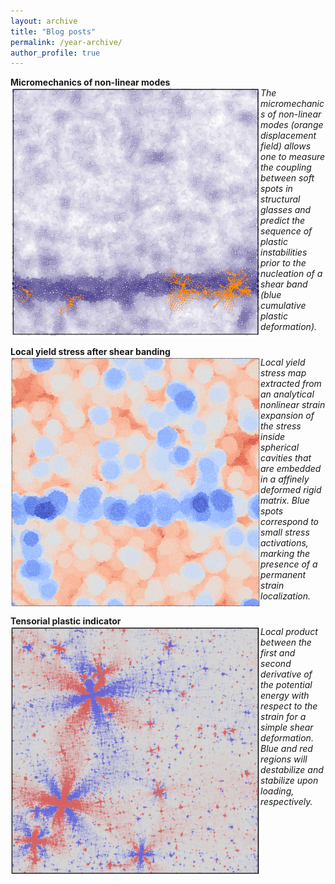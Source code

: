```yaml
---
layout: archive
title: "Blog posts"
permalink: /year-archive/
author_profile: true
---
```



**Micromechanics of non-linear modes**
<br/>
<img src="/images/micromeca_non_linear_modes-min.png" width="400" height="400" align="left"/>
<em> The micromechanics of non-linear modes (orange displacement field) allows one to measure the coupling between soft spots in structural glasses and predict the sequence of plastic instabilities prior to the nucleation of a shear band (blue cumulative plastic deformation).</em>
<br clear="left"/>

**Local yield stress after shear banding**
<br/>
<img src="/images/strain_expansion-min.png" width="400" height="400" align="left"/>
<em>Local yield stress map extracted from an analytical nonlinear strain expansion of the stress inside spherical cavities that are embedded in a affinely deformed rigid matrix. Blue spots correspond to small stress activations, marking the presence of a permanent strain localization.</em>
<br clear="left"/>

**Tensorial plastic indicator**
<br/>
<img src="/images/pairwise_product-min.png" width="400" height="400" align="left"/>
<em>Local product between the first and second derivative of the potential energy with respect to the strain for a simple shear deformation. Blue and red regions will destabilize and stabilize upon loading, respectively.</em>
<br clear="left"/>


